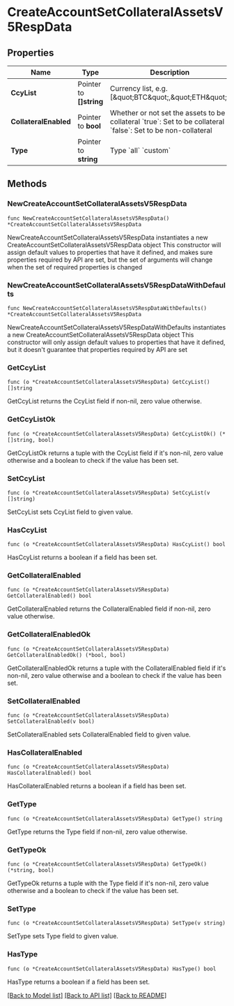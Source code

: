 # CreateAccountSetCollateralAssetsV5RespData

## Properties

Name | Type | Description | Notes
------------ | ------------- | ------------- | -------------
**CcyList** | Pointer to **[]string** | Currency list, e.g. [\&quot;BTC\&quot;,\&quot;ETH\&quot;] | [optional] 
**CollateralEnabled** | Pointer to **bool** | Whether or not set the assets to be collateral  &#x60;true&#x60;: Set to be collateral  &#x60;false&#x60;: Set to be non-collateral | [optional] 
**Type** | Pointer to **string** | Type  &#x60;all&#x60;  &#x60;custom&#x60; | [optional] [default to ""]

## Methods

### NewCreateAccountSetCollateralAssetsV5RespData

`func NewCreateAccountSetCollateralAssetsV5RespData() *CreateAccountSetCollateralAssetsV5RespData`

NewCreateAccountSetCollateralAssetsV5RespData instantiates a new CreateAccountSetCollateralAssetsV5RespData object
This constructor will assign default values to properties that have it defined,
and makes sure properties required by API are set, but the set of arguments
will change when the set of required properties is changed

### NewCreateAccountSetCollateralAssetsV5RespDataWithDefaults

`func NewCreateAccountSetCollateralAssetsV5RespDataWithDefaults() *CreateAccountSetCollateralAssetsV5RespData`

NewCreateAccountSetCollateralAssetsV5RespDataWithDefaults instantiates a new CreateAccountSetCollateralAssetsV5RespData object
This constructor will only assign default values to properties that have it defined,
but it doesn't guarantee that properties required by API are set

### GetCcyList

`func (o *CreateAccountSetCollateralAssetsV5RespData) GetCcyList() []string`

GetCcyList returns the CcyList field if non-nil, zero value otherwise.

### GetCcyListOk

`func (o *CreateAccountSetCollateralAssetsV5RespData) GetCcyListOk() (*[]string, bool)`

GetCcyListOk returns a tuple with the CcyList field if it's non-nil, zero value otherwise
and a boolean to check if the value has been set.

### SetCcyList

`func (o *CreateAccountSetCollateralAssetsV5RespData) SetCcyList(v []string)`

SetCcyList sets CcyList field to given value.

### HasCcyList

`func (o *CreateAccountSetCollateralAssetsV5RespData) HasCcyList() bool`

HasCcyList returns a boolean if a field has been set.

### GetCollateralEnabled

`func (o *CreateAccountSetCollateralAssetsV5RespData) GetCollateralEnabled() bool`

GetCollateralEnabled returns the CollateralEnabled field if non-nil, zero value otherwise.

### GetCollateralEnabledOk

`func (o *CreateAccountSetCollateralAssetsV5RespData) GetCollateralEnabledOk() (*bool, bool)`

GetCollateralEnabledOk returns a tuple with the CollateralEnabled field if it's non-nil, zero value otherwise
and a boolean to check if the value has been set.

### SetCollateralEnabled

`func (o *CreateAccountSetCollateralAssetsV5RespData) SetCollateralEnabled(v bool)`

SetCollateralEnabled sets CollateralEnabled field to given value.

### HasCollateralEnabled

`func (o *CreateAccountSetCollateralAssetsV5RespData) HasCollateralEnabled() bool`

HasCollateralEnabled returns a boolean if a field has been set.

### GetType

`func (o *CreateAccountSetCollateralAssetsV5RespData) GetType() string`

GetType returns the Type field if non-nil, zero value otherwise.

### GetTypeOk

`func (o *CreateAccountSetCollateralAssetsV5RespData) GetTypeOk() (*string, bool)`

GetTypeOk returns a tuple with the Type field if it's non-nil, zero value otherwise
and a boolean to check if the value has been set.

### SetType

`func (o *CreateAccountSetCollateralAssetsV5RespData) SetType(v string)`

SetType sets Type field to given value.

### HasType

`func (o *CreateAccountSetCollateralAssetsV5RespData) HasType() bool`

HasType returns a boolean if a field has been set.


[[Back to Model list]](../README.md#documentation-for-models) [[Back to API list]](../README.md#documentation-for-api-endpoints) [[Back to README]](../README.md)


